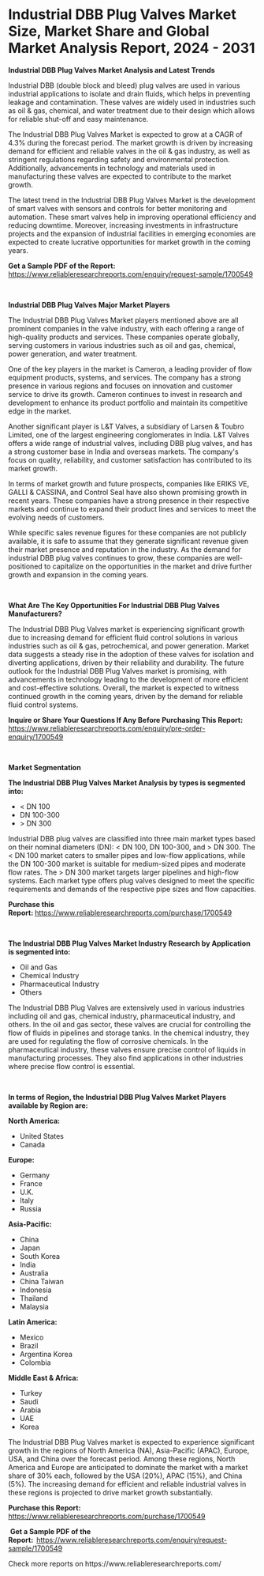 <p><h1>Industrial DBB Plug Valves Market Size, Market Share and Global Market Analysis Report, 2024 - 2031</h1></p><p><strong>Industrial DBB Plug Valves Market Analysis and Latest Trends</strong></p>
<p><p>Industrial DBB (double block and bleed) plug valves are used in various industrial applications to isolate and drain fluids, which helps in preventing leakage and contamination. These valves are widely used in industries such as oil & gas, chemical, and water treatment due to their design which allows for reliable shut-off and easy maintenance.</p><p>The Industrial DBB Plug Valves Market is expected to grow at a CAGR of 4.3% during the forecast period. The market growth is driven by increasing demand for efficient and reliable valves in the oil & gas industry, as well as stringent regulations regarding safety and environmental protection. Additionally, advancements in technology and materials used in manufacturing these valves are expected to contribute to the market growth.</p><p>The latest trend in the Industrial DBB Plug Valves Market is the development of smart valves with sensors and controls for better monitoring and automation. These smart valves help in improving operational efficiency and reducing downtime. Moreover, increasing investments in infrastructure projects and the expansion of industrial facilities in emerging economies are expected to create lucrative opportunities for market growth in the coming years.</p></p>
<p><strong>Get a Sample PDF of the Report:&nbsp;</strong> <a href="https://www.reliableresearchreports.com/enquiry/request-sample/1700549">https://www.reliableresearchreports.com/enquiry/request-sample/1700549</a></p>
<p>&nbsp;</p>
<p><strong>Industrial DBB Plug Valves Major Market Players</strong></p>
<p><p>The Industrial DBB Plug Valves Market players mentioned above are all prominent companies in the valve industry, with each offering a range of high-quality products and services. These companies operate globally, serving customers in various industries such as oil and gas, chemical, power generation, and water treatment.</p><p>One of the key players in the market is Cameron, a leading provider of flow equipment products, systems, and services. The company has a strong presence in various regions and focuses on innovation and customer service to drive its growth. Cameron continues to invest in research and development to enhance its product portfolio and maintain its competitive edge in the market.</p><p>Another significant player is L&T Valves, a subsidiary of Larsen & Toubro Limited, one of the largest engineering conglomerates in India. L&T Valves offers a wide range of industrial valves, including DBB plug valves, and has a strong customer base in India and overseas markets. The company's focus on quality, reliability, and customer satisfaction has contributed to its market growth.</p><p>In terms of market growth and future prospects, companies like ERIKS VE, GALLI & CASSINA, and Control Seal have also shown promising growth in recent years. These companies have a strong presence in their respective markets and continue to expand their product lines and services to meet the evolving needs of customers.</p><p>While specific sales revenue figures for these companies are not publicly available, it is safe to assume that they generate significant revenue given their market presence and reputation in the industry. As the demand for industrial DBB plug valves continues to grow, these companies are well-positioned to capitalize on the opportunities in the market and drive further growth and expansion in the coming years.</p></p>
<p>&nbsp;</p>
<p><strong>What Are The Key Opportunities For Industrial DBB Plug Valves Manufacturers?</strong></p>
<p><p>The Industrial DBB Plug Valves market is experiencing significant growth due to increasing demand for efficient fluid control solutions in various industries such as oil & gas, petrochemical, and power generation. Market data suggests a steady rise in the adoption of these valves for isolation and diverting applications, driven by their reliability and durability. The future outlook for the Industrial DBB Plug Valves market is promising, with advancements in technology leading to the development of more efficient and cost-effective solutions. Overall, the market is expected to witness continued growth in the coming years, driven by the demand for reliable fluid control systems.</p></p>
<p><strong>Inquire or Share Your Questions If Any Before Purchasing This Report:</strong> <a href="https://www.reliableresearchreports.com/enquiry/pre-order-enquiry/1700549">https://www.reliableresearchreports.com/enquiry/pre-order-enquiry/1700549</a></p>
<p>&nbsp;</p>
<p><strong>Market Segmentation</strong></p>
<p><strong>The Industrial DBB Plug Valves Market Analysis by types is segmented into:</strong></p>
<p><ul><li>< DN 100</li><li>DN 100-300</li><li>> DN 300</li></ul></p>
<p><p>Industrial DBB plug valves are classified into three main market types based on their nominal diameters (DN): < DN 100, DN 100-300, and > DN 300. The < DN 100 market caters to smaller pipes and low-flow applications, while the DN 100-300 market is suitable for medium-sized pipes and moderate flow rates. The > DN 300 market targets larger pipelines and high-flow systems. Each market type offers plug valves designed to meet the specific requirements and demands of the respective pipe sizes and flow capacities.</p></p>
<p><strong>Purchase this Report:&nbsp;</strong><a href="https://www.reliableresearchreports.com/purchase/1700549">https://www.reliableresearchreports.com/purchase/1700549</a></p>
<p>&nbsp;</p>
<p><strong>The Industrial DBB Plug Valves Market Industry Research by Application is segmented into:</strong></p>
<p><ul><li>Oil and Gas</li><li>Chemical Industry</li><li>Pharmaceutical Industry</li><li>Others</li></ul></p>
<p><p>The Industrial DBB Plug Valves are extensively used in various industries including oil and gas, chemical industry, pharmaceutical industry, and others. In the oil and gas sector, these valves are crucial for controlling the flow of fluids in pipelines and storage tanks. In the chemical industry, they are used for regulating the flow of corrosive chemicals. In the pharmaceutical industry, these valves ensure precise control of liquids in manufacturing processes. They also find applications in other industries where precise flow control is essential.</p></p>
<p>&nbsp;</p>
<p><strong>In terms of Region, the Industrial DBB Plug Valves Market Players available by Region are:</strong></p>
<p>
    <p> <strong> North America: </strong>
        <ul>
            <li>United States</li>
            <li>Canada</li>
        </ul>
        </p> 
    <p> <strong> Europe: </strong>
        <ul>
            <li>Germany</li>
            <li>France</li>
            <li>U.K.</li>
            <li>Italy</li>
            <li>Russia</li>
        </ul>
        </p> 
    <p> <strong> Asia-Pacific: </strong>
        <ul>
            <li>China</li>
            <li>Japan</li>
            <li>South Korea</li>
            <li>India</li>
            <li>Australia</li>
            <li>China Taiwan</li>
            <li>Indonesia</li>
            <li>Thailand</li>
            <li>Malaysia</li>
        </ul>
        </p> 
    <p> <strong> Latin America: </strong>
        <ul>
            <li>Mexico</li>
            <li>Brazil</li>
            <li>Argentina Korea</li>
            <li>Colombia</li>
        </ul>
        </p> 
    <p> <strong> Middle East & Africa: </strong>
        <ul>
            <li>Turkey</li>
            <li>Saudi</li>
            <li>Arabia</li>
            <li>UAE</li>
            <li>Korea</li>
        </ul>
    </p>
    </p>
<p><p>The Industrial DBB Plug Valves market is expected to experience significant growth in the regions of North America (NA), Asia-Pacific (APAC), Europe, USA, and China over the forecast period. Among these regions, North America and Europe are anticipated to dominate the market with a market share of 30% each, followed by the USA (20%), APAC (15%), and China (5%). The increasing demand for efficient and reliable industrial valves in these regions is projected to drive market growth substantially.</p></p>
<p><strong>Purchase this Report: </strong><a href="https://www.reliableresearchreports.com/purchase/1700549">https://www.reliableresearchreports.com/purchase/1700549</a></p>
<p>&nbsp;<strong>Get a Sample PDF of the Report:&nbsp;&nbsp;</strong><a href="https://www.reliableresearchreports.com/enquiry/request-sample/1700549">https://www.reliableresearchreports.com/enquiry/request-sample/1700549</a></p>
<p><strong></strong></p>
<p>Check more reports on https://www.reliableresearchreports.com/</p>